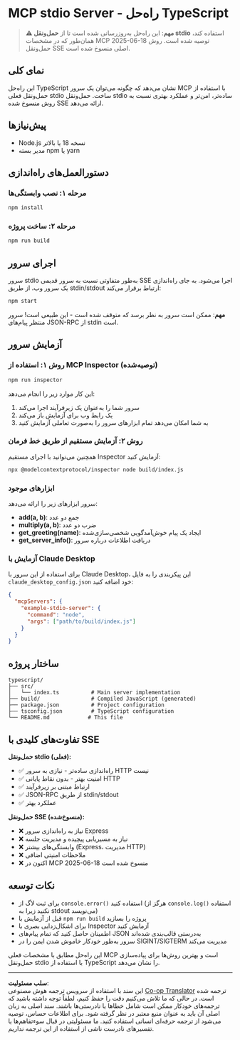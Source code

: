 <!--
CO_OP_TRANSLATOR_METADATA:
{
  "original_hash": "9d799c4a30a8383e0a74af9153262972",
  "translation_date": "2025-08-26T20:05:49+00:00",
  "source_file": "03-GettingStarted/05-stdio-server/solution/typescript/README.md",
  "language_code": "fa"
}
-->
# MCP stdio Server - راه‌حل TypeScript

> **⚠️ مهم**: این راه‌حل به‌روزرسانی شده است تا از **حمل‌ونقل stdio** استفاده کند، همان‌طور که در مشخصات MCP 2025-06-18 توصیه شده است. روش حمل‌ونقل SSE اصلی منسوخ شده است.

## نمای کلی

این راه‌حل TypeScript نشان می‌دهد که چگونه می‌توان یک سرور MCP با استفاده از حمل‌ونقل فعلی stdio ساخت. حمل‌ونقل stdio ساده‌تر، امن‌تر و عملکرد بهتری نسبت به روش منسوخ شده SSE ارائه می‌دهد.

## پیش‌نیازها

- Node.js نسخه 18 یا بالاتر
- مدیر بسته npm یا yarn

## دستورالعمل‌های راه‌اندازی

### مرحله ۱: نصب وابستگی‌ها

```bash
npm install
```

### مرحله ۲: ساخت پروژه

```bash
npm run build
```

## اجرای سرور

سرور stdio به‌طور متفاوتی نسبت به سرور قدیمی SSE اجرا می‌شود. به جای راه‌اندازی یک سرور وب، از طریق stdin/stdout ارتباط برقرار می‌کند:

```bash
npm start
```

**مهم**: ممکن است سرور به نظر برسد که متوقف شده است - این طبیعی است! سرور منتظر پیام‌های JSON-RPC از stdin است.

## آزمایش سرور

### روش ۱: استفاده از MCP Inspector (توصیه‌شده)

```bash
npm run inspector
```

این کار موارد زیر را انجام می‌دهد:
1. سرور شما را به‌عنوان یک زیر‌فرآیند اجرا می‌کند
2. یک رابط وب برای آزمایش باز می‌کند
3. به شما امکان می‌دهد تمام ابزارهای سرور را به‌صورت تعاملی آزمایش کنید

### روش ۲: آزمایش مستقیم از طریق خط فرمان

همچنین می‌توانید با اجرای مستقیم Inspector آزمایش کنید:

```bash
npx @modelcontextprotocol/inspector node build/index.js
```

### ابزارهای موجود

سرور ابزارهای زیر را ارائه می‌دهد:

- **add(a, b)**: جمع دو عدد
- **multiply(a, b)**: ضرب دو عدد  
- **get_greeting(name)**: ایجاد یک پیام خوش‌آمدگویی شخصی‌سازی‌شده
- **get_server_info()**: دریافت اطلاعات درباره سرور

### آزمایش با Claude Desktop

برای استفاده از این سرور با Claude Desktop، این پیکربندی را به فایل `claude_desktop_config.json` خود اضافه کنید:

```json
{
  "mcpServers": {
    "example-stdio-server": {
      "command": "node",
      "args": ["path/to/build/index.js"]
    }
  }
}
```

## ساختار پروژه

```
typescript/
├── src/
│   └── index.ts          # Main server implementation
├── build/                # Compiled JavaScript (generated)
├── package.json          # Project configuration
├── tsconfig.json         # TypeScript configuration
└── README.md            # This file
```

## تفاوت‌های کلیدی با SSE

**حمل‌ونقل stdio (فعلی):**
- ✅ راه‌اندازی ساده‌تر - نیازی به سرور HTTP نیست
- ✅ امنیت بهتر - بدون نقاط پایانی HTTP
- ✅ ارتباط مبتنی بر زیر‌فرآیند
- ✅ JSON-RPC از طریق stdin/stdout
- ✅ عملکرد بهتر

**حمل‌ونقل SSE (منسوخ‌شده):**
- ❌ نیاز به راه‌اندازی سرور Express
- ❌ نیاز به مسیریابی پیچیده و مدیریت جلسه
- ❌ وابستگی‌های بیشتر (Express، مدیریت HTTP)
- ❌ ملاحظات امنیتی اضافی
- ❌ اکنون در MCP 2025-06-18 منسوخ شده است

## نکات توسعه

- برای ثبت لاگ از `console.error()` استفاده کنید (هرگز از `console.log()` استفاده نکنید زیرا به stdout می‌نویسد)
- قبل از آزمایش با `npm run build` پروژه را بسازید
- برای اشکال‌زدایی بصری با Inspector آزمایش کنید
- اطمینان حاصل کنید که تمام پیام‌های JSON به‌درستی قالب‌بندی شده‌اند
- سرور به‌طور خودکار خاموش شدن ایمن را در SIGINT/SIGTERM مدیریت می‌کند

این راه‌حل مطابق با مشخصات فعلی MCP است و بهترین روش‌ها برای پیاده‌سازی حمل‌ونقل stdio با استفاده از TypeScript را نشان می‌دهد.

---

**سلب مسئولیت**:  
این سند با استفاده از سرویس ترجمه هوش مصنوعی [Co-op Translator](https://github.com/Azure/co-op-translator) ترجمه شده است. در حالی که ما تلاش می‌کنیم دقت را حفظ کنیم، لطفاً توجه داشته باشید که ترجمه‌های خودکار ممکن است شامل خطاها یا نادرستی‌ها باشند. سند اصلی به زبان اصلی آن باید به عنوان منبع معتبر در نظر گرفته شود. برای اطلاعات حساس، توصیه می‌شود از ترجمه حرفه‌ای انسانی استفاده کنید. ما مسئولیتی در قبال سوءتفاهم‌ها یا تفسیرهای نادرست ناشی از استفاده از این ترجمه نداریم.